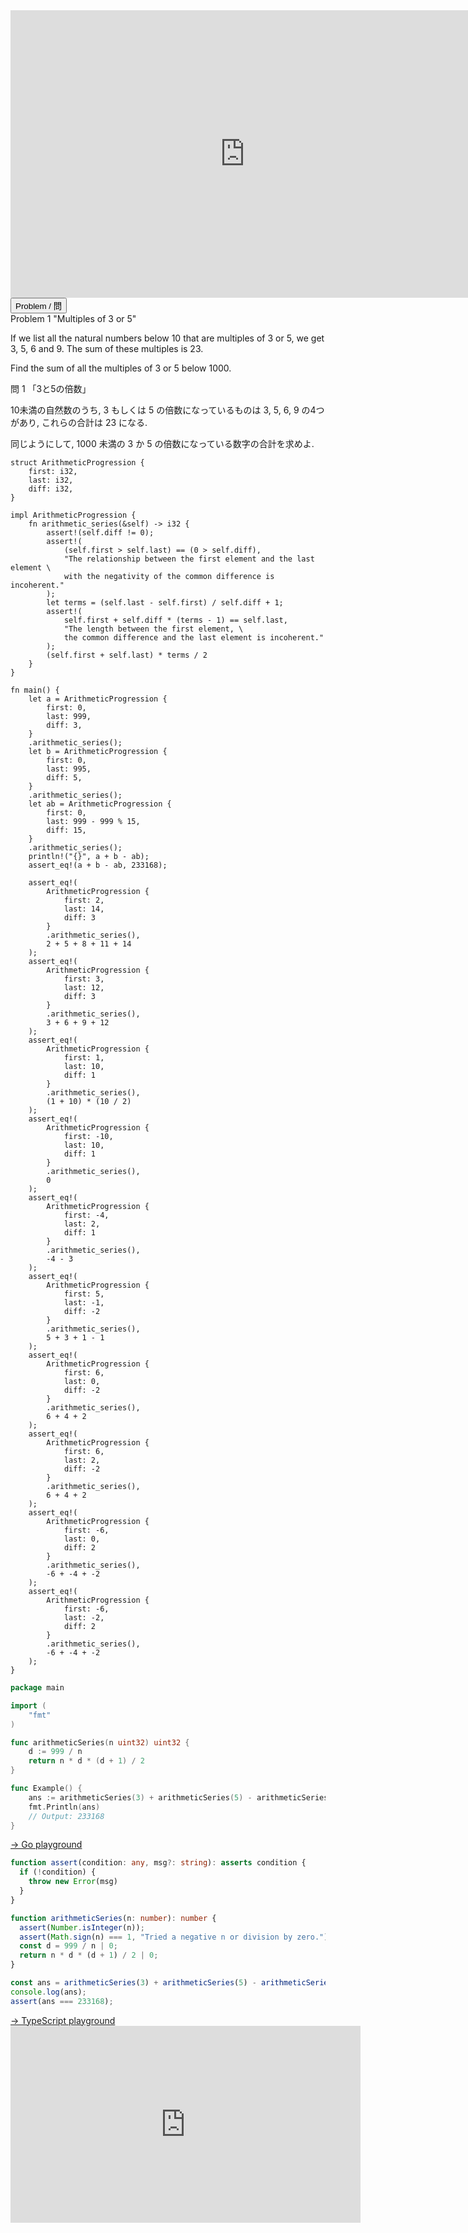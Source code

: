 <html>
<iframe src="https://docs.google.com/presentation/d/e/2PACX-1vR7HA2byHmvIaxWXOhdLJMXgsyf7M5vx7ZWRU2ZV4qGgIOFrLaehDqONZVPYB_tLZdrCRFmUgMAagf9/embed?start=false&loop=false&delayms=60000" frameborder="0" width="750" height="460" allowfullscreen="true" mozallowfullscreen="true" webkitallowfullscreen="true"></iframe>
</html>

<html>
<button class="accordion" onclick="toggle('the-accordion');">Problem / 問</button>
<div id="the-accordion" class="panel w3-hide">
Problem 1 "Multiples of 3 or 5"

<p>If we list all the natural numbers below 10 that are multiples of 3 or 5, we get 3, 5, 6 and 9. The sum of these multiples is 23.</p>
<p>Find the sum of all the multiples of 3 or 5 below 1000.</p>

問 1 「3と5の倍数」

10未満の自然数のうち, 3 もしくは 5 の倍数になっているものは 3, 5, 6, 9 の4つがあり, これらの合計は 23 になる.

同じようにして, 1000 未満の 3 か 5 の倍数になっている数字の合計を求めよ.
</div>
</html>

```rust,editable
struct ArithmeticProgression {
    first: i32,
    last: i32,
    diff: i32,
}

impl ArithmeticProgression {
    fn arithmetic_series(&self) -> i32 {
        assert!(self.diff != 0);
        assert!(
            (self.first > self.last) == (0 > self.diff),
            "The relationship between the first element and the last element \
            with the negativity of the common difference is incoherent."
        );
        let terms = (self.last - self.first) / self.diff + 1;
        assert!(
            self.first + self.diff * (terms - 1) == self.last,
            "The length between the first element, \
            the common difference and the last element is incoherent."
        );
        (self.first + self.last) * terms / 2
    }
}

fn main() {
    let a = ArithmeticProgression {
        first: 0,
        last: 999,
        diff: 3,
    }
    .arithmetic_series();
    let b = ArithmeticProgression {
        first: 0,
        last: 995,
        diff: 5,
    }
    .arithmetic_series();
    let ab = ArithmeticProgression {
        first: 0,
        last: 999 - 999 % 15,
        diff: 15,
    }
    .arithmetic_series();
    println!("{}", a + b - ab);
    assert_eq!(a + b - ab, 233168);

    assert_eq!(
        ArithmeticProgression {
            first: 2,
            last: 14,
            diff: 3
        }
        .arithmetic_series(),
        2 + 5 + 8 + 11 + 14
    );
    assert_eq!(
        ArithmeticProgression {
            first: 3,
            last: 12,
            diff: 3
        }
        .arithmetic_series(),
        3 + 6 + 9 + 12
    );
    assert_eq!(
        ArithmeticProgression {
            first: 1,
            last: 10,
            diff: 1
        }
        .arithmetic_series(),
        (1 + 10) * (10 / 2)
    );
    assert_eq!(
        ArithmeticProgression {
            first: -10,
            last: 10,
            diff: 1
        }
        .arithmetic_series(),
        0
    );
    assert_eq!(
        ArithmeticProgression {
            first: -4,
            last: 2,
            diff: 1
        }
        .arithmetic_series(),
        -4 - 3
    );
    assert_eq!(
        ArithmeticProgression {
            first: 5,
            last: -1,
            diff: -2
        }
        .arithmetic_series(),
        5 + 3 + 1 - 1
    );
    assert_eq!(
        ArithmeticProgression {
            first: 6,
            last: 0,
            diff: -2
        }
        .arithmetic_series(),
        6 + 4 + 2
    );
    assert_eq!(
        ArithmeticProgression {
            first: 6,
            last: 2,
            diff: -2
        }
        .arithmetic_series(),
        6 + 4 + 2
    );
    assert_eq!(
        ArithmeticProgression {
            first: -6,
            last: 0,
            diff: 2
        }
        .arithmetic_series(),
        -6 + -4 + -2
    );
    assert_eq!(
        ArithmeticProgression {
            first: -6,
            last: -2,
            diff: 2
        }
        .arithmetic_series(),
        -6 + -4 + -2
    );
}
```

```go
package main

import (
	"fmt"
)

func arithmeticSeries(n uint32) uint32 {
	d := 999 / n
	return n * d * (d + 1) / 2
}

func Example() {
	ans := arithmeticSeries(3) + arithmeticSeries(5) - arithmeticSeries(15)
	fmt.Println(ans)
	// Output: 233168
}
```
<html><a href="https://play.golang.org/p/kHnpq8RYd5L" target="_blank" rel="noopener noreferrer">→ Go playground</a></html>

```typescript
function assert(condition: any, msg?: string): asserts condition {
  if (!condition) {
    throw new Error(msg)
  }
}

function arithmeticSeries(n: number): number {
  assert(Number.isInteger(n));
  assert(Math.sign(n) === 1, "Tried a negative n or division by zero.");
  const d = 999 / n | 0;
  return n * d * (d + 1) / 2 | 0;
}

const ans = arithmeticSeries(3) + arithmeticSeries(5) - arithmeticSeries(15);
console.log(ans);
assert(ans === 233168);
```
<html><a href="https://www.typescriptlang.org/play?#code/GYVwdgxgLglg9mABAQwM6oKYCcoAoIIAmMsCAXCmAJ4A0iAtqgOYD8FqUWMYTAlBWkw5UiAmGKkkAbwBQiRDGCJcAQjET4YXolnz5UABZY4Ad0RgMZgKJZjWXIz5zEAXxluZoSJJRdD9DFgIAGVsGAxUXDAKMBB6ACNsfnM4xKwdZ0FsPAA5VOwAOhhUAEkwKAwmbCjeXgBuTPRs3ABZZEMC1BgmMBrEAF5BxABGOgAiABUuDEIUc0r2mAA3DHNEOHTiJeLNRHiqRAAvbDgCsfrnMQ5EWf7EAE5HxAB6NYAfRAAGBvksQJAsEgkAAqG6IUG4WYAahG2leACZEB9vu4ZDIrlBKCI7sg-AYAkFQtNIgBmbQw3EkfGBGAhMIRXAAVm0AFpfFSCbSieFIsNmQ0rnAADYYApCuBMXDIMCoC5ZHBSmUDIbwkkk4YANgAHBcgA">→ TypeScript playground</a></html>

<html><center><iframe width="560" height="315" src="https://www.youtube.com/embed/W-fBPsel0hQ" title="YouTube video player" frameborder="0" allow="accelerometer; autoplay; clipboard-write; encrypted-media; gyroscope; picture-in-picture" allowfullscreen></iframe></center></html>
